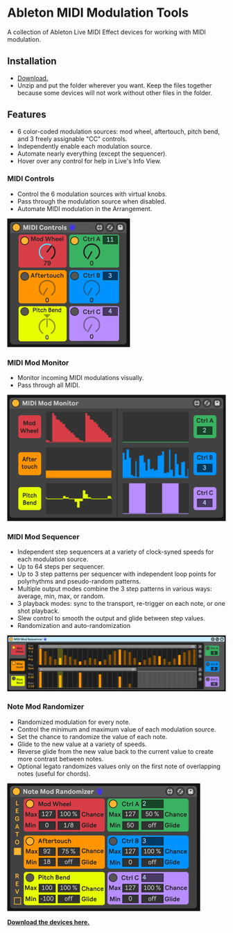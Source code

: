 # Ableton MIDI Modulation Tools

A collection of Ableton Live MIDI Effect devices for working with MIDI modulation.


## Installation

* [Download.](https://github.com/adamjmurray/ableton-midi-modulation-tools/archive/master.zip)
* Unzip and put the folder wherever you want. Keep the files together because some devices will not work without other files in the folder.


## Features

* 6 color-coded modulation sources: mod wheel, aftertouch, pitch bend, and 3 freely assignable "CC" controls.
* Independently enable each modulation source.
* Automate nearly everything (except the sequencer).
* Hover over any control for help in Live's Info View.


### MIDI Controls

* Control the 6 modulation sources with virtual knobs.
* Pass through the modulation source when disabled.
* Automate MIDI modulation in the Arrangement.

![screenshot](./screenshots/MIDI-Controls.png)


### MIDI Mod Monitor

* Monitor incoming MIDI modulations visually.
* Pass through all MIDI.

![screenshot](./screenshots/MIDI-Mod-Monitor.png)


### MIDI Mod Sequencer

* Independent step sequencers at a variety of clock-syned speeds for each modulation source.
* Up to 64 steps per sequencer.
* Up to 3 step patterns per sequencer with independent loop points for polyrhythms and pseudo-random patterns.
* Multiple output modes combine the 3 step patterns in various ways: average, min, max, or random.
* 3 playback modes: sync to the transport, re-trigger on each note, or one shot playback.
* Slew control to smooth the output and glide between step values.
* Randomization and auto-randomization

![screenshot](./screenshots/MIDI-Mod-Sequencer.png)


### Note Mod Randomizer

* Randomized modulation for every note.
* Control the minimum and maximum value of each modulation source.
* Set the chance to randomize the value of each note.
* Glide to the new value at a variety of speeds.
* Reverse glide from the new value back to the current value to create more contrast between notes.
* Optional legato randomizes values only on the first note of overlapping notes (useful for chords).


![screenshot](./screenshots/Note-Mod-Randomizer.png)



**[Download the devices here.](https://github.com/adamjmurray/ableton-midi-modulation-tools/archive/master.zip)**

